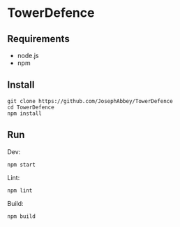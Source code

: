 # TowerDefence

## Requirements

- node.js
- npm

## Install

```shell
git clone https://github.com/JosephAbbey/TowerDefence
cd TowerDefence
npm install
```

## Run

Dev:

```shell
npm start
```

Lint:

```shell
npm lint
```

Build:

```shell
npm build
```
